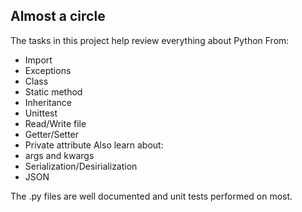## Almost a circle
The tasks in this project help review everything about Python
From:
* Import
* Exceptions
* Class
* Static method
* Inheritance
* Unittest
* Read/Write file
* Getter/Setter
* Private attribute
Also learn about:
* args and kwargs
* Serialization/Desirialization
* JSON

The .py files are well documented and unit tests performed on most.
